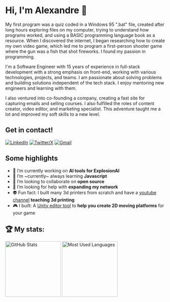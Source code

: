 # Hi, I'm Alexandre 👋

My first program was a quiz coded in a Windows 95 ".bat" file, created after long hours exploring files on my computer, trying to understand how programs worked, and using a BASIC programming language book as a resource. When I discovered the internet, I began researching how to create my own video game, which led me to program a first-person shooter game where the gun was a fish that shot fireworks. I found my passion in programming.

I'm a Software Engineer with 15 years of experience in full-stack development with a strong emphasis on front-end, working with various technologies, projects, and teams. I am passionate about solving problems and building solutions independent of the tech stack. I enjoy mentoring new engineers and learning with them.

I also ventured into co-founding a company, creating a fast site for capturing emails and selling courses. I also fulfilled the roles of content creator, video editor, and marketing specialist. This adventure taught me a lot and improved my soft skills to a new level.

## Get in contact!

[![LinkedIn](https://skillicons.dev/icons?i=linkedin)](https://www.linkedin.com/in/apbetioli/)
[![Twitter/X](https://skillicons.dev/icons?i=twitter)](https://twitter.com/apbetioli)
[![Gmail](https://skillicons.dev/icons?i=gmail)](mailto:apbetioli@gmail.com)

## Some highlights

- 🔭 I’m currently working on **AI tools for ExplosionAI**
- 🌱 I’m ~currently~ always learning **Javascript**
- 👯 I’m looking to collaborate on **open source**
- 🤔 I’m looking for help with **expanding my network**
- 👽 Fun fact: I built many 3d printers from scratch and have a [youtube channel](https://www.youtube.com/channel/UCsW8AqQR62iwXoiWYfe-ovA) **teaching 3d printing**
- 🎮 I built: A [Unity editor tool](https://assetstore.unity.com/packages/tools/level-design/moving-platform-maker-2d-71886) to **help you create 2D moving platforms** for your game

<!--
## 📖 Read my blog:

<p>
<a target="_blank"href="https://dev.to/abetioli"><img alt="dev.to" src="https://img.shields.io/badge/dev.to-0A0A0A?style=for-the-badge&logo=dev.to&logoColor=white" /></a>
</p>
-->

## 🏆 My stats:

<p>
<img height=175 alt="GitHub Stats" src="https://github-readme-stats.vercel.app/api?username=apbetioli&show_icons=true&count_private=true&theme=transparent&rank_icon=github&hide=contribs" />
<img height=175 alt="Most Used Languages" src="https://github-readme-stats.vercel.app/api/top-langs/?username=apbetioli&layout=compact&theme=transparent&update=2" />
</p>

